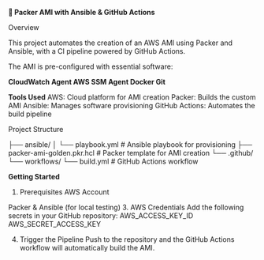 **🚀 Packer AMI with Ansible & GitHub Actions**

Overview

This project automates the creation of an AWS AMI using Packer and Ansible, with a CI pipeline powered by GitHub Actions.

The AMI is pre-configured with essential software:

**CloudWatch Agent
AWS SSM Agent
Docker
Git**

**Tools Used**
AWS: Cloud platform for AMI creation
Packer: Builds the custom AMI
Ansible: Manages software provisioning
GitHub Actions: Automates the build pipeline

Project Structure


├── ansible/
│   └── playbook.yml         # Ansible playbook for provisioning
├── packer-ami-golden.pkr.hcl      # Packer template for AMI creation
└── .github/
    └── workflows/
        └── build.yml  # GitHub Actions workflow

**Getting Started**

1. Prerequisites
AWS Account

Packer & Ansible (for local testing)
3. AWS Credentials
Add the following secrets in your GitHub repository:
AWS_ACCESS_KEY_ID
AWS_SECRET_ACCESS_KEY

4. Trigger the Pipeline
Push to the repository and the GitHub Actions workflow will automatically build the AMI.
